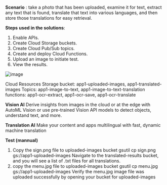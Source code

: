 **Scenario** : take a photo that has been uploaded, examine it for text, extract any text that is found, translate that text into various languages, and then store those translations for easy retrieval.

****Steps**** **used in the solutions**:
  1. Enable APIs.
  2. Create Cloud Storage buckets.
  3. Create Cloud Pub/Sub topics.
  4. Create and deploy Cloud Functions.
  5. Upload an image to initiate test.
  6. View the results.

![image](https://github.com/rameshjoshi/ml-model-google-vision-translation-api/assets/7277702/009c7b5e-26d8-4fef-aafd-6a48b7476cb7)

Cloud Resources
  Storage bucket: app1-uploaded-images, app1-translated-images
  Topics: app1-image-to-text, app1-image-to-text-translation
  functions: app1-ocr-extract, app1-ocr-save, app1-ocr-translate

**Vision AI**
Derive insights from images in the cloud or at the edge with AutoML Vision or use pre-trained Vision API models to detect objects, understand text, and more.

**Translation AI**
Make your content and apps multilingual with fast, dynamic machine translation


**Test (mannual)**
1. Copy the sign.png file to uploaded-images bucket
  gsutil cp sign.png gs://app1-uploaded-images
  Navigate to the translated-results bucket, and you will see a list of .txt files for all translations.
2. copy the menu.jpg file to uploaded-images bucket
   gsutil cp menu.jpg gs://app1-uploaded-images
   Verify the menu.jpg image file was uploaded successfully by opening your bucket for uploaded-images
